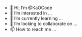 - 👋 Hi, I’m @KaOCode
- 👀 I’m interested in ...
- 🌱 I’m currently learning ...
- 💞️ I’m looking to collaborate on ...
- 📫 How to reach me ...

<!---
KaOCode/KaOCode is a ✨ special ✨ repository because its `README.md` (this file) appears on your GitHub profile.
You can click the Preview link to take a look at your changes.
--->
